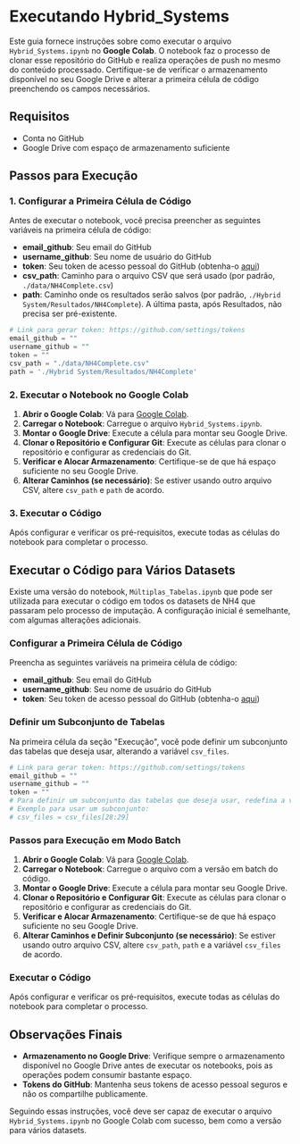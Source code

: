 # Executando Hybrid_Systems

Este guia fornece instruções sobre como executar o arquivo `Hybrid_Systems.ipynb` no **Google Colab**. O notebook faz o processo de clonar esse repositório do GitHub e realiza operações de push no mesmo do conteúdo processado. Certifique-se de verificar o armazenamento disponível no seu Google Drive e alterar a primeira célula de código preenchendo os campos necessários.

## Requisitos

- Conta no GitHub
- Google Drive com espaço de armazenamento suficiente

## Passos para Execução

### 1. Configurar a Primeira Célula de Código

Antes de executar o notebook, você precisa preencher as seguintes variáveis na primeira célula de código:

- **email_github**: Seu email do GitHub
- **username_github**: Seu nome de usuário do GitHub
- **token**: Seu token de acesso pessoal do GitHub (obtenha-o [aqui](https://github.com/settings/tokens))
- **csv_path**: Caminho para o arquivo CSV que será usado (por padrão, `./data/NH4Complete.csv`)
- **path**: Caminho onde os resultados serão salvos (por padrão, `./Hybrid System/Resultados/NH4Complete`). A última pasta, após Resultados, não precisa ser pré-existente.

```python
# Link para gerar token: https://github.com/settings/tokens
email_github = ""
username_github = ""
token = ""
csv_path = "./data/NH4Complete.csv"
path = './Hybrid System/Resultados/NH4Complete'
```

### 2. Executar o Notebook no Google Colab

1. **Abrir o Google Colab**: Vá para [Google Colab](https://colab.research.google.com/).
2. **Carregar o Notebook**: Carregue o arquivo `Hybrid_Systems.ipynb`.
3. **Montar o Google Drive**: Execute a célula para montar seu Google Drive.
4. **Clonar o Repositório e Configurar Git**: Execute as células para clonar o repositório e configurar as credenciais do Git.
5. **Verificar e Alocar Armazenamento**: Certifique-se de que há espaço suficiente no seu Google Drive.
6. **Alterar Caminhos (se necessário)**: Se estiver usando outro arquivo CSV, altere `csv_path` e `path` de acordo.

### 3. Executar o Código

Após configurar e verificar os pré-requisitos, execute todas as células do notebook para completar o processo.

## Executar o Código para Vários Datasets

Existe uma versão do notebook, `Múltiplas_Tabelas.ipynb` que pode ser utilizada para executar o código em todos os datasets de NH4 que passaram pelo processo de imputação. A configuração inicial é semelhante, com algumas alterações adicionais.

### Configurar a Primeira Célula de Código

Preencha as seguintes variáveis na primeira célula de código:

- **email_github**: Seu email do GitHub
- **username_github**: Seu nome de usuário do GitHub
- **token**: Seu token de acesso pessoal do GitHub (obtenha-o [aqui](https://github.com/settings/tokens))

### Definir um Subconjunto de Tabelas

Na primeira célula da seção "Execução", você pode definir um subconjunto das tabelas que deseja usar, alterando a variável `csv_files`.

```python
# Link para gerar token: https://github.com/settings/tokens
email_github = ""
username_github = ""
token = ""
# Para definir um subconjunto das tabelas que deseja usar, redefina a variável csv_files
# Exemplo para usar um subconjunto:
# csv_files = csv_files[28:29]
```

### Passos para Execução em Modo Batch

1. **Abrir o Google Colab**: Vá para [Google Colab](https://colab.research.google.com/).
2. **Carregar o Notebook**: Carregue o arquivo com a versão em batch do código.
3. **Montar o Google Drive**: Execute a célula para montar seu Google Drive.
4. **Clonar o Repositório e Configurar Git**: Execute as células para clonar o repositório e configurar as credenciais do Git.
5. **Verificar e Alocar Armazenamento**: Certifique-se de que há espaço suficiente no seu Google Drive.
6. **Alterar Caminhos e Definir Subconjunto (se necessário)**: Se estiver usando outro arquivo CSV, altere `csv_path`, `path` e a variável `csv_files` de acordo.

### Executar o Código

Após configurar e verificar os pré-requisitos, execute todas as células do notebook para completar o processo.

## Observações Finais

- **Armazenamento no Google Drive**: Verifique sempre o armazenamento disponível no Google Drive antes de executar os notebooks, pois as operações podem consumir bastante espaço.
- **Tokens do GitHub**: Mantenha seus tokens de acesso pessoal seguros e não os compartilhe publicamente.

Seguindo essas instruções, você deve ser capaz de executar o arquivo `Hybrid_Systems.ipynb` no Google Colab com sucesso, bem como a versão para vários datasets.